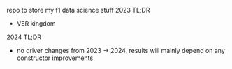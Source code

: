 ﻿repo to store my f1 data science stuff
2023 TL;DR
- VER kingdom

2024 TL;DR
- no driver changes from 2023 -> 2024, results will mainly depend on any constructor improvements
